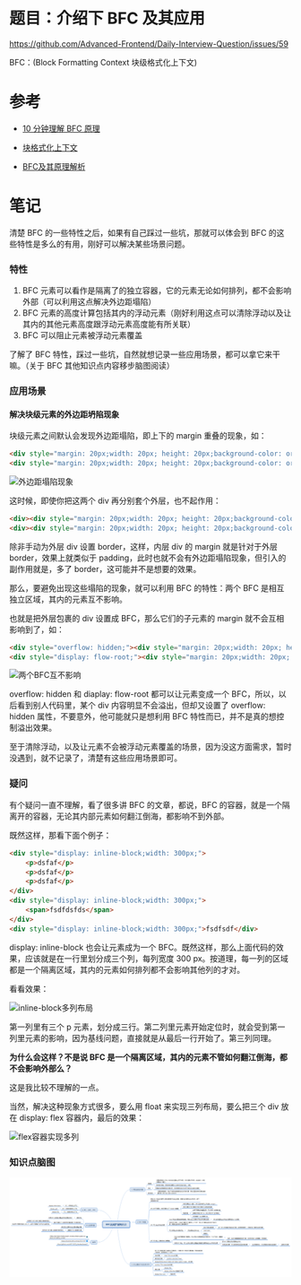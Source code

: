 # 题目：介绍下 BFC 及其应用

https://github.com/Advanced-Frontend/Daily-Interview-Question/issues/59

BFC：(Block Formatting Context 块级格式化上下文)

# 参考

- [10 分钟理解 BFC 原理](https://zhuanlan.zhihu.com/p/25321647)

- [块格式化上下文](https://developer.mozilla.org/zh-CN/docs/Web/Guide/CSS/Block_formatting_context)

- [BFC及其原理解析](https://github.com/wlf1112/FE_Interview/issues/2)

# 笔记

清楚 BFC 的一些特性之后，如果有自己踩过一些坑，那就可以体会到 BFC 的这些特性是多么的有用，刚好可以解决某些场景问题。

### 特性

1. BFC 元素可以看作是隔离了的独立容器，它的元素无论如何排列，都不会影响外部（可以利用这点解决外边距塌陷）
2. BFC 元素的高度计算包括其内的浮动元素（刚好利用这点可以清除浮动以及让其内的其他元素高度跟浮动元素高度能有所关联）
3. BFC 可以阻止元素被浮动元素覆盖

了解了 BFC 特性，踩过一些坑，自然就想记录一些应用场景，都可以拿它来干嘛。（关于 BFC 其他知识点内容移步脑图阅读）

### 应用场景

#### 解决块级元素的外边距坍陷现象

块级元素之间默认会发现外边距塌陷，即上下的 margin 重叠的现象，如：

```html
<div style="margin: 20px;width: 20px; height: 20px;background-color: orange;"></div>
<div style="margin: 20px;width: 20px; height: 20px;background-color: orange;"></div>
```

![外边距塌陷现象](https://upload-images.jianshu.io/upload_images/1924341-3a7c4078b3fc4e71.png?imageMogr2/auto-orient/strip%7CimageView2/2/w/1240)  

这时候，即使你把这两个 div 再分别套个外层，也不起作用：

```html
<div><div style="margin: 20px;width: 20px; height: 20px;background-color: orange;"></div></div>
<div><div style="margin: 20px;width: 20px; height: 20px;background-color: orange;"></div></div>
```

除非手动为外层 div 设置 border，这样，内层 div 的 margin 就是针对于外层 border，效果上就类似于 padding，此时也就不会有外边距塌陷现象，但引入的副作用就是，多了 border，这可能并不是想要的效果。

那么，要避免出现这些塌陷的现象，就可以利用 BFC 的特性：两个 BFC 是相互独立区域，其内的元素互不影响。

也就是把外层包裹的 div 设置成 BFC，那么它们的子元素的 margin 就不会互相影响到了，如：

```html
<div style="overflow: hidden;"><div style="margin: 20px;width: 20px; height: 20px;background-color: orange;"></div></div>
<div style="display: flow-root;"><div style="margin: 20px;width: 20px; height: 20px;background-color: orange;"></div></div>
```

![两个BFC互不影响](https://upload-images.jianshu.io/upload_images/1924341-de84d3436aa452ca.png?imageMogr2/auto-orient/strip%7CimageView2/2/w/1240)  

overflow: hidden 和 diaplay: flow-root 都可以让元素变成一个 BFC，所以，以后看到别人代码里，某个 div 内容明显不会溢出，但却又设置了 overflow: hidden 属性，不要意外，他可能就只是想利用 BFC 特性而已，并不是真的想控制溢出效果。

至于清除浮动，以及让元素不会被浮动元素覆盖的场景，因为没这方面需求，暂时没遇到，就不记录了，清楚有这些应用场景即可。

### 疑问

有个疑问一直不理解，看了很多讲 BFC 的文章，都说，BFC 的容器，就是一个隔离开的容器，无论其内部元素如何翻江倒海，都影响不到外部。

既然这样，那看下面个例子：

```html
<div style="display: inline-block;width: 300px;">    
    <p>dsfaf</p>    
    <p>dsfaf</p>    
    <p>dsfaf</p>
</div>
<div style="display: inline-block;width: 300px;">    
    <span>fsdfdsfds</span>
</div>
<div style="display: inline-block;width: 300px;">fsdfsdf</div>
```

display: inline-block 也会让元素成为一个 BFC。既然这样，那么上面代码的效果，应该就是在一行里划分成三个列，每列宽度 300 px。按道理，每一列的区域都是一个隔离区域，其内的元素如何排列都不会影响其他列的才对。

看看效果：

![inline-block多列布局](https://upload-images.jianshu.io/upload_images/1924341-4e26c164f50820c6.png?imageMogr2/auto-orient/strip%7CimageView2/2/w/1240)  

第一列里有三个 p 元素，划分成三行。第二列里元素开始定位时，就会受到第一列里元素的影响，因为基线问题，直接就是从最后一行开始了。第三列同理。

**为什么会这样？不是说 BFC 是一个隔离区域，其内的元素不管如何翻江倒海，都不会影响外部么？**

这是我比较不理解的一点。

当然，解决这种现象方式很多，要么用 float 来实现三列布局，要么把三个 div 放在 display: flex 容器内，最后的效果：

![flex容器实现多列](https://upload-images.jianshu.io/upload_images/1924341-75e8ba52bc00fcc1.png?imageMogr2/auto-orient/strip%7CimageView2/2/w/1240)  

### 知识点脑图

![](./BFC及其扩展知识点.png)  